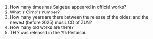 1. How many times has Saigetsu appeared in official works?
2. What is Cirno's number?
3. How many years are there between the release of the oldest and the newest (before 2025) music CD of ZUN?
4. How many old works are there?
5. TH ? was released in the ?th Reitaisai.